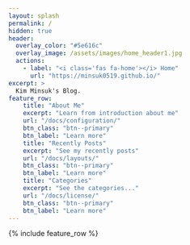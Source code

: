 ```yaml
---
layout: splash
permalink: /
hidden: true
header:
  overlay_color: "#5e616c"
  overlay_image: /assets/images/home_header1.jpg
  actions:
    - label: "<i class='fas fa-home'></i> Home"
      url: "https://minsuk0519.github.io/"
excerpt: >
  Kim Minsuk's Blog.
feature_row:
    title: "About Me"
    excerpt: "Learn from introduction about me"
    url: "/docs/configuration/"
    btn_class: "btn--primary"
    btn_label: "Learn more"
    title: "Recently Posts"
    excerpt: "See my recently posts"
    url: "/docs/layouts/"
    btn_class: "btn--primary"
    btn_label: "Learn more"
    title: "Categories"
    excerpt: "See the categories..."
    url: "/docs/license/"
    btn_class: "btn--primary"
    btn_label: "Learn more"      
---
```


{% include feature_row %}
